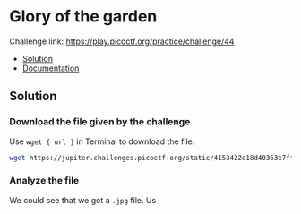 # Glory of the garden
Challenge link: https://play.picoctf.org/practice/challenge/44
- [Solution](#solution)
- [Documentation](#documentation)
## Solution
### Download the file given by the challenge
Use `wget { url }` in Terminal to download the file.
```bash
wget https://jupiter.challenges.picoctf.org/static/4153422e18d40363e7ffc7e15a108683/garden.jpg
```
### Analyze the file
We could see that we got a `.jpg` file. Us

